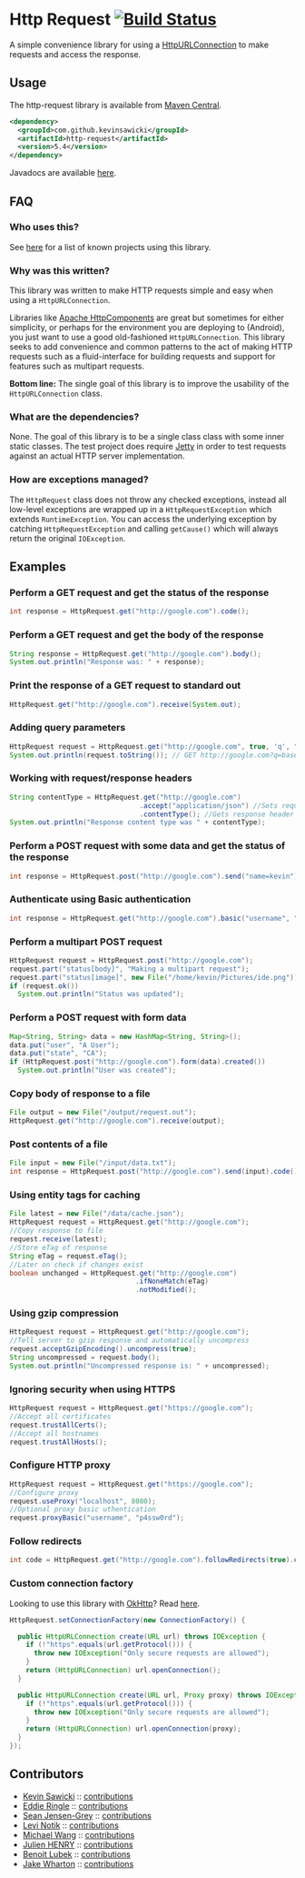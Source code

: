 # Http Request [![Build Status](https://travis-ci.org/kevinsawicki/http-request.png)](https://travis-ci.org/kevinsawicki/http-request)

A simple convenience library for using a [HttpURLConnection](http://download.oracle.com/javase/6/docs/api/java/net/HttpURLConnection.html)
to make requests and access the response.

## Usage

The http-request library is available from [Maven Central](http://search.maven.org/#search%7Cgav%7C1%7Cg%3A%22com.github.kevinsawicki%22%20AND%20a%3A%22http-request%22).

```xml
<dependency>
  <groupId>com.github.kevinsawicki</groupId>
  <artifactId>http-request</artifactId>
  <version>5.4</version>
</dependency>
```

Javadocs are available [here](http://kevinsawicki.github.com/http-request/apidocs/index.html).

## FAQ

### Who uses this?

See [here](https://github.com/kevinsawicki/http-request/wiki/Used-By) for a
list of known projects using this library.

### Why was this written?

This library was written to make HTTP requests simple and easy when using a `HttpURLConnection`.

Libraries like [Apache HttpComponents](http://hc.apache.org) are great but sometimes
for either simplicity, or perhaps for the environment you are deploying to (Android),
you just want to use a good old-fashioned `HttpURLConnection`.  This library seeks
to add convenience and common patterns to the act of making HTTP requests such as
a fluid-interface for building requests and support for features such as multipart
requests.

**Bottom line:** The single goal of this library is to improve the usability of the
`HttpURLConnection` class.

### What are the dependencies?

None.  The goal of this library is to be a single class class with some inner static
classes.  The test project does require [Jetty](http://eclipse.org/jetty/) in order
to test requests against an actual HTTP server implementation.

### How are exceptions managed?

The `HttpRequest` class does not throw any checked exceptions, instead all low-level
exceptions are wrapped up in a `HttpRequestException` which extends `RuntimeException`.
You can access the underlying exception by catching `HttpRequestException` and calling
`getCause()` which will always return the original `IOException`.

## Examples

### Perform a GET request and get the status of the response

```java
int response = HttpRequest.get("http://google.com").code();
```

### Perform a GET request and get the body of the response

```java
String response = HttpRequest.get("http://google.com").body();
System.out.println("Response was: " + response);
```

### Print the response of a GET request to standard out

```java
HttpRequest.get("http://google.com").receive(System.out);
```

### Adding query parameters

```java
HttpRequest request = HttpRequest.get("http://google.com", true, 'q', "baseball gloves", "size", 100);
System.out.println(request.toString()); // GET http://google.com?q=baseball%20gloves&size=100
```

### Working with request/response headers

```java
String contentType = HttpRequest.get("http://google.com")
                                .accept("application/json") //Sets request header
                                .contentType(); //Gets response header
System.out.println("Response content type was " + contentType);
```

### Perform a POST request with some data and get the status of the response

```java
int response = HttpRequest.post("http://google.com").send("name=kevin").code();
```

### Authenticate using Basic authentication

```java
int response = HttpRequest.get("http://google.com").basic("username", "p4ssw0rd").code();
```

### Perform a multipart POST request

```java
HttpRequest request = HttpRequest.post("http://google.com");
request.part("status[body]", "Making a multipart request");
request.part("status[image]", new File("/home/kevin/Pictures/ide.png"));
if (request.ok())
  System.out.println("Status was updated");
```

### Perform a POST request with form data

```java
Map<String, String> data = new HashMap<String, String>();
data.put("user", "A User");
data.put("state", "CA");
if (HttpRequest.post("http://google.com").form(data).created())
  System.out.println("User was created");
```

### Copy body of response to a file

```java
File output = new File("/output/request.out");
HttpRequest.get("http://google.com").receive(output);
```
### Post contents of a file

```java
File input = new File("/input/data.txt");
int response = HttpRequest.post("http://google.com").send(input).code();
```

### Using entity tags for caching

```java
File latest = new File("/data/cache.json");
HttpRequest request = HttpRequest.get("http://google.com");
//Copy response to file
request.receive(latest);
//Store eTag of response
String eTag = request.eTag();
//Later on check if changes exist
boolean unchanged = HttpRequest.get("http://google.com")
                               .ifNoneMatch(eTag)
                               .notModified();
```

### Using gzip compression

```java
HttpRequest request = HttpRequest.get("http://google.com");
//Tell server to gzip response and automatically uncompress
request.acceptGzipEncoding().uncompress(true);
String uncompressed = request.body();
System.out.println("Uncompressed response is: " + uncompressed);
```

### Ignoring security when using HTTPS

```java
HttpRequest request = HttpRequest.get("https://google.com");
//Accept all certificates
request.trustAllCerts();
//Accept all hostnames
request.trustAllHosts();
```

### Configure HTTP proxy

```java
HttpRequest request = HttpRequest.get("https://google.com");
//Configure proxy
request.useProxy("localhost", 8080);
//Optional proxy basic uthentication
request.proxyBasic("username", "p4ssw0rd");
```

### Follow redirects

```java
int code = HttpRequest.get("http://google.com").followRedirects(true).code();
```

### Custom connection factory

Looking to use this library with [OkHttp](https://github.com/square/okhttp)?
Read [here](https://gist.github.com/JakeWharton/5797571).

```java
HttpRequest.setConnectionFactory(new ConnectionFactory() {

  public HttpURLConnection create(URL url) throws IOException {
    if (!"https".equals(url.getProtocol())) {
      throw new IOException("Only secure requests are allowed");
    }
    return (HttpURLConnection) url.openConnection();
  }

  public HttpURLConnection create(URL url, Proxy proxy) throws IOException {
    if (!"https".equals(url.getProtocol())) {
      throw new IOException("Only secure requests are allowed");
    }
    return (HttpURLConnection) url.openConnection(proxy);
  }
});
```

## Contributors

* [Kevin Sawicki](https://github.com/kevinsawicki) :: [contributions](https://github.com/kevinsawicki/http-request/commits?author=kevinsawicki)
* [Eddie Ringle](https://github.com/eddieringle) :: [contributions](https://github.com/kevinsawicki/http-request/commits?author=eddieringle)
* [Sean Jensen-Grey](https://github.com/seanjensengrey) :: [contributions](https://github.com/kevinsawicki/http-request/commits?author=seanjensengrey)
* [Levi Notik](https://github.com/levinotik) :: [contributions](https://github.com/kevinsawicki/http-request/commits?author=levinotik)
* [Michael Wang](https://github.com/michael-wang) :: [contributions](https://github.com/kevinsawicki/http-request/commits?author=michael-wang)
* [Julien HENRY](https://github.com/henryju) :: [contributions](https://github.com/kevinsawicki/http-request/commits?author=henryju)
* [Benoit Lubek](https://github.com/BoD) :: [contributions](https://github.com/kevinsawicki/http-request/commits?author=BoD)
* [Jake Wharton](https://github.com/JakeWharton) :: [contributions](https://github.com/kevinsawicki/http-request/commits?author=JakeWharton)
